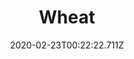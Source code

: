 ---
templateKey: blog-post
featuredpost: false
date: 2020-02-23T00:22:22.711Z
title: Wheat
description: One of the most widely cultivated grains. Makes a great flour for breads and cakes
type: vegetable
sellPrice: 25
energy: 
health: 
featuredimage: /img/Wheat.png
tags:
  - summer
  - fall
  - edible
  - flower
  - Beer
  - Wheat Flour
  - Fodder Bundle
  -  inedible
  - Fodder Bundle
---